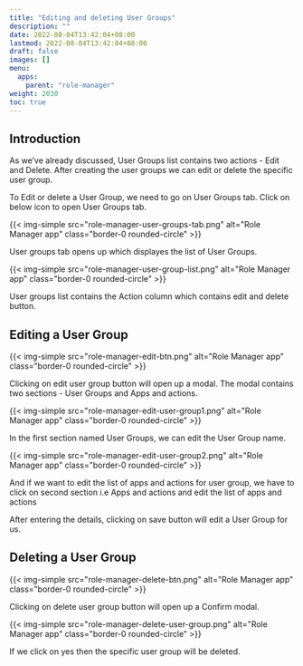 ```yaml
---
title: "Editing and deleting User Groups"
description: ""
date: 2022-08-04T13:42:04+08:00
lastmod: 2022-08-04T13:42:04+08:00
draft: false
images: []
menu:
  apps:
    parent: "role-manager"
weight: 2030
toc: true
---
```


## Introduction

As we’ve already discussed, User Groups list contains two actions - Edit and Delete. After creating the user groups we can edit or delete the specific user group.

To Edit or delete a User Group, we need to go on User Groups tab. Click on below icon to open User Groups tab.

{{< img-simple src="role-manager-user-groups-tab.png" alt="Role Manager app" class="border-0 rounded-circle" >}}

User groups tab opens up which displayes the list of User Groups.

{{< img-simple src="role-manager-user-group-list.png" alt="Role Manager app" class="border-0 rounded-circle" >}}

User groups list contains the Action column which contains edit and delete button.

## Editing a User Group

{{< img-simple src="role-manager-edit-btn.png" alt="Role Manager app" class="border-0 rounded-circle" >}}

Clicking on edit user group button will open up a modal. The modal contains two sections - User Groups and Apps and actions.

{{< img-simple src="role-manager-edit-user-group1.png" alt="Role Manager app" class="border-0 rounded-circle" >}}

In the first section named User Groups, we can edit the User Group name.

{{< img-simple src="role-manager-edit-user-group2.png" alt="Role Manager app" class="border-0 rounded-circle" >}}

And if we want to edit the list of apps and actions for user group, we have to click on second section i.e Apps and actions and edit the list of apps and actions

After entering the details, clicking on save button will edit a User Group for us.

## Deleting a User Group

{{< img-simple src="role-manager-delete-btn.png" alt="Role Manager app" class="border-0 rounded-circle" >}}

Clicking on delete user group button will open up a Confirm modal.

{{< img-simple src="role-manager-delete-user-group.png" alt="Role Manager app" class="border-0 rounded-circle" >}}

If we click on yes then the specific user group will be deleted.
